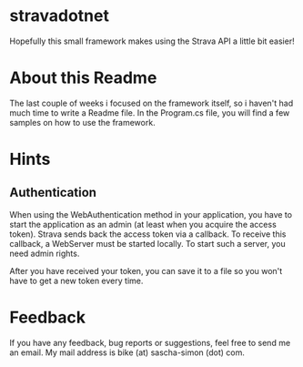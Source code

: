 stravadotnet
============

Hopefully this small framework makes using the Strava API a little bit easier!

About this Readme
============

The last couple of weeks i focused on the framework itself, so i haven't had much time to write a Readme file.
In the Program.cs file, you will find a few samples on how to use the framework.

Hints
============
Authentication
--------------

When using the WebAuthentication method in your application, you have to start the application as an admin (at least when you acquire the access token). Strava sends back the access token via a callback. To receive this callback, a WebServer must be started locally. To start such a server, you need admin rights.

After you have received your token, you can save it to a file so you won't have to get a new token every time.


Feedback
============

If you have any feedback, bug reports or suggestions, feel free to send me an email.
My mail address is bike (at) sascha-simon (dot) com.
